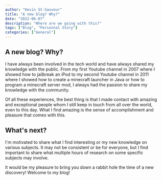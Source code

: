 ```yaml
---
author: "Kevin St-Sauveur"
title: "A new blog? Why?"
date: "2022-06-07"
description: "Where are we going with this?"
tags: ["Blog", "Personnal Story"]
categories: ["General"]
---
```


## A new blog? Why?

I have always been involved in the tech world and have always shared my knowledge with the public. From my first Youtube channel in 2007 where I showed how to jailbreak an iPod to my second Youtube channel in 2011 where I showed how to create a minecraft launcher in Java or how to program a minecraft server mod, I always had the passion to share my knowledge with the community.

Of all these experiences, the best thing is that I made contact with amazing and exceptional people whom I still keep in touch from all over the world, even to this day. What I find amazing is the sense of accomplishment and pleasure that comes with this.

## What's next?

I'm motivated to share what I find interesting or my new knowledge on various subjects. It may not be consistent or be for everyone, but I find important to share what multiple hours of research on some specific subjects may involve.

It would be my pleasure to bring you down a rabbit hole the time of a new discovery!
Welcome to my blog!
